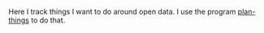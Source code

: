 Here I track things I want to do around open data.
I use the program [plan-things](https://github.com/tlevine/plan-things)
to do that.
